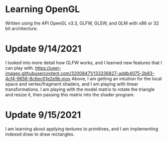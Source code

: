 # Learning OpenGL
 
Written using the API OpenGL v3.3, GLFW, GLEW, and GLM with x86 or 32 bit architecture.

# Update 9/14/2021
I looked into more detail how GLFW works, and I learned new features that I can play with. 
https://user-images.githubusercontent.com/32008471/133336827-addb4075-2b83-4cf4-9656-8c6ec01e2e9b.mov
Above, I am getting an intuition for the local space and vertex/fragment shaders, and I am playing with linear transformations. I am playing with the model matrix to rotate the triangle and resize it, then passing this matrix into the shader program.

# Update 9/15/2021
I am learning about applying textures to primitives, and I am implementing indexed draw to draw rectangles.

